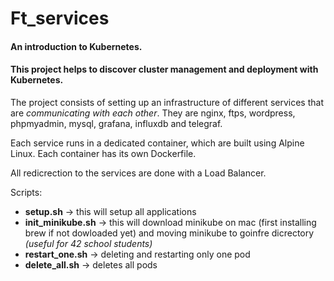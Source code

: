 # Ft_services

#### An introduction to Kubernetes.
#### This project helps to discover cluster management and deployment with Kubernetes. 

The project consists of setting up an infrastructure of different services that are *communicating with each other*. They are nginx, ftps, wordpress, phpmyadmin, mysql, grafana, influxdb and telegraf.

Each service runs in a dedicated container, which are built using Alpine Linux. Each container has its own Dockerfile.

All redicrection to the services are done with a Load Balancer.

Scripts:

* __setup.sh__ -> this will setup all applications
* __init_minikube.sh__ -> this will download minikube on mac (first installing brew if not dowloaded yet) and moving minikube to goinfre dicrectory *(useful for 42 school students)*
* __restart_one.sh__ -> deleting and restarting only one pod
* __delete_all.sh__ -> deletes all pods 

